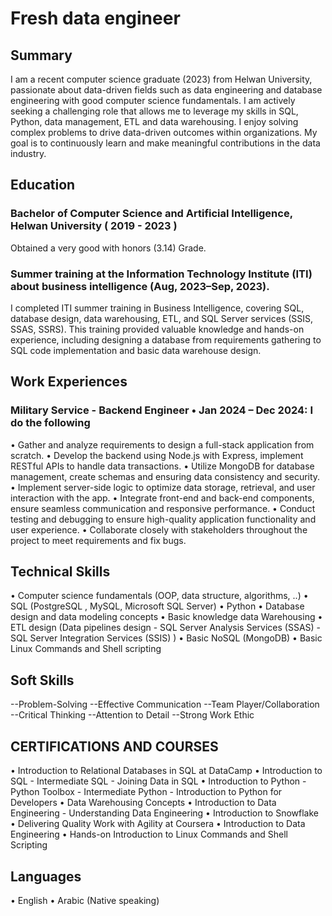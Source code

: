 # Fresh data engineer
## Summary
I am a recent computer science graduate (2023) from Helwan University, passionate about data-driven fields such as data engineering and database engineering with good computer science fundamentals. I am actively seeking a challenging role that allows me to leverage my skills in SQL, Python, data management, ETL and data warehousing. I enjoy solving complex problems to drive data-driven outcomes within organizations. My goal is to continuously learn and make meaningful contributions in the data industry.

## Education
### Bachelor of Computer Science and Artificial Intelligence, Helwan University ( 2019 - 2023 )
Obtained a very good with honors (3.14) Grade.

### Summer training at the Information Technology Institute (ITI) about business intelligence (Aug, 2023–Sep, 2023). 
I completed ITI summer training in Business Intelligence, covering SQL, database design, data warehousing, ETL, and SQL Server services (SSIS, SSAS, SSRS). This training provided valuable knowledge and hands-on experience, including designing a database from requirements gathering to SQL code implementation and basic data warehouse design. 

## Work Experiences
### Military Service - Backend Engineer • Jan  2024 – Dec  2024: I do the following 
•	Gather and analyze requirements to design a full-stack application from scratch.
•	Develop the backend using Node.js with Express, implement RESTful APIs to handle data transactions.
•	Utilize MongoDB for database management, create schemas and ensuring data consistency and security.
•	Implement server-side logic to optimize data storage, retrieval, and user interaction with the app.
•	Integrate front-end and back-end components, ensure seamless communication and responsive performance.
•	Conduct testing and debugging to ensure high-quality application functionality and user experience.
•	Collaborate closely with stakeholders throughout the project to meet requirements and fix bugs. 

## Technical Skills
•	Computer science fundamentals (OOP, data structure, algorithms, ..) 
•	SQL (PostgreSQL , MySQL, Microsoft SQL Server) 
•	Python 
•	Database design and data modeling concepts
•	Basic knowledge data Warehousing
•	ETL design (Data pipelines design - SQL Server Analysis Services (SSAS) - SQL Server Integration Services (SSIS) )
•	Basic NoSQL (MongoDB)
•	Basic Linux Commands and Shell scripting 

## Soft Skills
--Problem-Solving
--Effective Communication
--Team Player/Collaboration
--Critical Thinking
--Attention to Detail
--Strong Work Ethic

## CERTIFICATIONS AND COURSES 
•	Introduction to Relational Databases in SQL						at DataCamp
•	Introduction to SQL - Intermediate SQL - Joining Data in SQL
•	Introduction to Python - Python Toolbox - Intermediate Python - Introduction to Python for Developers
•	Data Warehousing Concepts
•	Introduction to Data Engineering - Understanding Data Engineering
•	Introduction to Snowflake
•	Delivering Quality Work with Agility						at Coursera
•	Introduction to Data Engineering 
•	Hands-on Introduction to Linux Commands and Shell Scripting

## Languages
•	English
•	Arabic (Native speaking)

